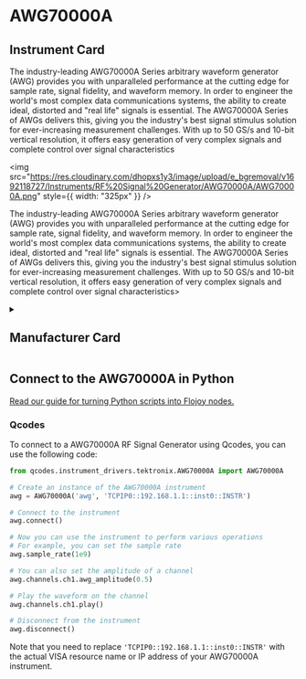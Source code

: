 
# AWG70000A

## Instrument Card

<div className="flex">

<div>

The industry-leading AWG70000A Series arbitrary waveform generator (AWG) provides you with unparalleled performance at the cutting edge for sample rate, signal fidelity, and waveform memory. In order to engineer the world's most complex data communications systems, the ability to create ideal, distorted and "real life" signals is essential. The AWG70000A Series of AWGs delivers this, giving you the industry's best signal stimulus solution for ever-increasing measurement challenges. With up to 50 GS/s and 10-bit vertical resolution, it offers easy generation of very complex signals and complete control over signal characteristics

</div>

<img src="https://res.cloudinary.com/dhopxs1y3/image/upload/e_bgremoval/v1692118727/Instruments/RF%20Signal%20Generator/AWG70000A/AWG70000A.png" style={{ width: "325px" }} />

</div>

The industry-leading AWG70000A Series arbitrary waveform generator (AWG) provides you with unparalleled performance at the cutting edge for sample rate, signal fidelity, and waveform memory. In order to engineer the world's most complex data communications systems, the ability to create ideal, distorted and "real life" signals is essential. The AWG70000A Series of AWGs delivers this, giving you the industry's best signal stimulus solution for ever-increasing measurement challenges. With up to 50 GS/s and 10-bit vertical resolution, it offers easy generation of very complex signals and complete control over signal characteristics>

<details>
<summary><h2>Manufacturer Card</h2></summary>

<img src="https://res.cloudinary.com/dhopxs1y3/image/upload/e_bgremoval/v1692125954/Instruments/Vendor%20Logos/Tektronix.png" style={{ width: "100%", objectFit: "cover" }} />

Tektronix, Inc., historically widely known as Tek, is an American company best known for manufacturing test and measurement devices such as [oscilloscopes](https://en.wikipedia.org/wiki/Oscilloscope), [logic analyzers](https://en.wikipedia.org/wiki/Logic_analyzer), and video and mobile test protocol equipment. <a href="https://www.tek.com/en">Website</a>.

<ul>
  <li>Headquarters: USA</li>
  <li>Yearly Revenue (millions, USD): 5800.0</li>
</ul>
</details>

## Connect to the AWG70000A in Python

[Read our guide for turning Python scripts into Flojoy nodes.](https://docs.flojoy.ai/custom-nodes/creating-custom-node/)

### Qcodes

To connect to a AWG70000A RF Signal Generator using Qcodes, you can use the following code:

```python
from qcodes.instrument_drivers.tektronix.AWG70000A import AWG70000A

# Create an instance of the AWG70000A instrument
awg = AWG70000A('awg', 'TCPIP0::192.168.1.1::inst0::INSTR')

# Connect to the instrument
awg.connect()

# Now you can use the instrument to perform various operations
# For example, you can set the sample rate
awg.sample_rate(1e9)

# You can also set the amplitude of a channel
awg.channels.ch1.awg_amplitude(0.5)

# Play the waveform on the channel
awg.channels.ch1.play()

# Disconnect from the instrument
awg.disconnect()
```

Note that you need to replace `'TCPIP0::192.168.1.1::inst0::INSTR'` with the actual VISA resource name or IP address of your AWG70000A instrument.

